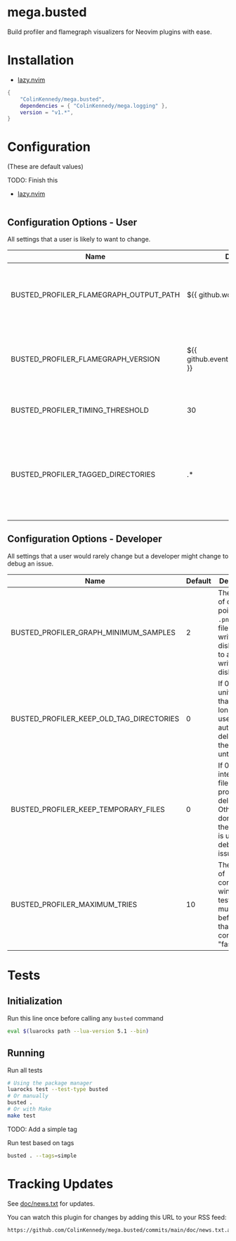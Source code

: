 # mega.busted

Build profiler and flamegraph visualizers for Neovim plugins with ease.


# Installation
<!-- TODO: (you) - Adjust and add your dependencies as needed here -->
- [lazy.nvim](https://github.com/folke/lazy.nvim)
```lua
{
    "ColinKennedy/mega.busted",
    dependencies = { "ColinKennedy/mega.logging" },
    version = "v1.*",
}
```


# Configuration
(These are default values)

TODO: Finish this

- [lazy.nvim](https://github.com/folke/lazy.nvim)
```lua
```

## Configuration Options - User
All settings that a user is likely to want to change.

| Name                                   | Default                              | Description                                                                                                    |
|----------------------------------------|--------------------------------------|----------------------------------------------------------------------------------------------------------------|
| BUSTED_PROFILER_FLAMEGRAPH_OUTPUT_PATH | ${{ github.workspace }}              | The directory on-disk where profile results are written to                                                     |
| BUSTED_PROFILER_FLAMEGRAPH_VERSION     | ${{ github.event.release.tag_name }} | The label used for graphing your profiler results. e.g. v1.2.3                                                 |
| BUSTED_PROFILER_TIMING_THRESHOLD       | 30                                   | The "top slowest" functions to display                                                                         |
| BUSTED_PROFILER_TAGGED_DIRECTORIES     | .*                                   | A comma-separated list of busted unittest tags to separately profile. See [About Tags](about-tags) for details |


## Configuration Options - Developer
All settings that a user would rarely change but a developer might change to
debug an issue.

| Name                                     | Default | Description                                                                                                                  |
|------------------------------------------|---------|------------------------------------------------------------------------------------------------------------------------------|
| BUSTED_PROFILER_GRAPH_MINIMUM_SAMPLES | 2 | The number of data-points for `.png` graph files to be written to-disk. Use `0` to always write to-disk                               |
| BUSTED_PROFILER_KEEP_OLD_TAG_DIRECTORIES | 0       | If 0, tagged unittests that are no longer in-use will be auto-deleted. If 1, they are left untouched                         |
| BUSTED_PROFILER_KEEP_TEMPORARY_FILES     | 0       | If 0, any intermediary files during profiling are deleted. Otherwise don't delete them. This is useful for debugging issues  |
| BUSTED_PROFILER_MAXIMUM_TRIES            | 10      | The number of consecutive wins that a test suite must get before it that run is considered "fastest"                         |


# Tests
## Initialization
Run this line once before calling any `busted` command

```sh
eval $(luarocks path --lua-version 5.1 --bin)
```


## Running
Run all tests
```sh
# Using the package manager
luarocks test --test-type busted
# Or manually
busted .
# Or with Make
make test
```

TODO: Add a simple tag

Run test based on tags
```sh
busted . --tags=simple
```


# Tracking Updates
See [doc/news.txt](doc/news.txt) for updates.

You can watch this plugin for changes by adding this URL to your RSS feed:
```
https://github.com/ColinKennedy/mega.busted/commits/main/doc/news.txt.atom
```
